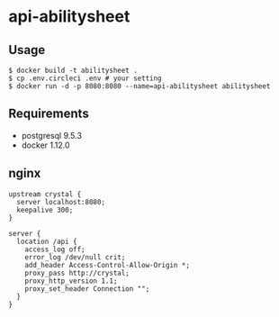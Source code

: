 # api-abilitysheet

## Usage

```
$ docker build -t abilitysheet .
$ cp .env.circleci .env # your setting
$ docker run -d -p 8080:8080 --name=api-abilitysheet abilitysheet
```

## Requirements

- postgresql 9.5.3
- docker 1.12.0

## nginx

```
upstream crystal {
  server localhost:8080;
  keepalive 300;
}

server {
  location /api {
    access_log off;
    error_log /dev/null crit;
    add_header Access-Control-Allow-Origin *;
    proxy_pass http://crystal;
    proxy_http_version 1.1;
    proxy_set_header Connection "";
  }
}
```
